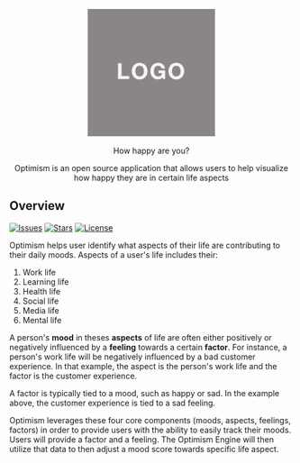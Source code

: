 
<p align="center">
  <img src="https://github.com/optimism-ai/optimism/blob/master/client/src/img/place_holder.png" alt="optimism" width="226">
</p>

<p align="center">How happy are you?</p>

<p align="center">Optimism is an open source application that allows users to help visualize how happy they are in certain life aspects</p>

## Overview

<p align="left">
    <a href="https://github.com/optimism-ai/optimism/issues"><img src="https://img.shields.io/github/issues/optimism-ai/optimism" alt="Issues"></a>
    <a href="https://github.com/optimism-ai/optimism/stargazers"><img src="https://img.shields.io/github/stars/optimism-ai/optimism" alt="Stars"></a>
    <a href="https://github.com/optimism-ai/optimism/blob/master/LICENSE"><img src="https://img.shields.io/github/license/optimism-ai/optimism" alt="License"></a>
</p>

Optimism helps user identify what aspects of their life are contributing to their daily moods. Aspects of a user's life includes their:

1. Work life
2. Learning life
3. Health life
4. Social life
5. Media life
6. Mental life

A person's **mood** in theses **aspects** of life are often either positively or negatively influenced by a **feeling** towards a certain **factor**. For instance, a person's work life will be negatively influenced by a bad customer experience. In that example, the aspect is the person's work life and the factor is the customer experience.

A factor is typically tied to a mood, such as happy or sad. In the example above, the customer experience is tied to a sad feeling.

Optimism leverages these four core components (moods, aspects, feelings, factors) in order to provide users with the ability to easily track their moods. Users will provide a factor and a feeling. The Optimism Engine will then utilize that data to then adjust a mood score towards specific life aspect.
